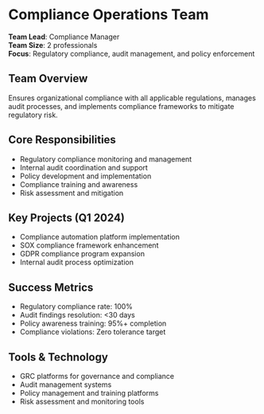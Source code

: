# Compliance Operations Team

**Team Lead**: Compliance Manager  
**Team Size**: 2 professionals  
**Focus**: Regulatory compliance, audit management, and policy enforcement  

## Team Overview
Ensures organizational compliance with all applicable regulations, manages audit processes, and implements compliance frameworks to mitigate regulatory risk.

## Core Responsibilities
- Regulatory compliance monitoring and management
- Internal audit coordination and support
- Policy development and implementation
- Compliance training and awareness
- Risk assessment and mitigation

## Key Projects (Q1 2024)
- Compliance automation platform implementation
- SOX compliance framework enhancement
- GDPR compliance program expansion
- Internal audit process optimization

## Success Metrics
- Regulatory compliance rate: 100%
- Audit findings resolution: <30 days
- Policy awareness training: 95%+ completion
- Compliance violations: Zero tolerance target

## Tools & Technology
- GRC platforms for governance and compliance
- Audit management systems
- Policy management and training platforms
- Risk assessment and monitoring tools 